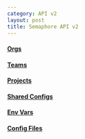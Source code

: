 ```yaml
---
category: API v2
layout: post
title: Semaphore API v2
---
```



#### [Orgs](orgs.html)

#### [Teams](teams.html)

#### [Projects](projects.html)

#### [Shared Configs](shared_configs.html)

#### [Env Vars](env_vars.html)

#### [Config Files](config_files.html)


